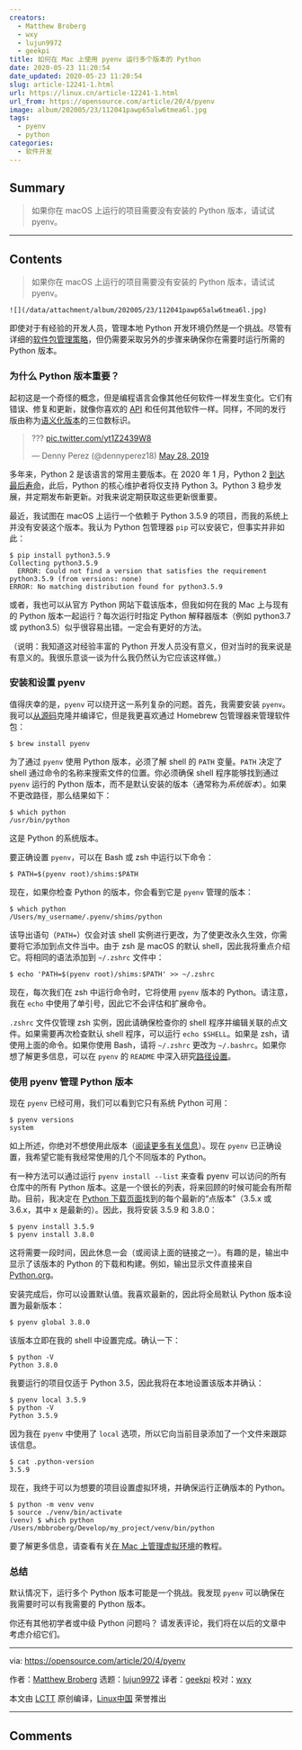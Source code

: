 ```yaml
---
creators:
  - Matthew Broberg
  - wxy
  - lujun9972
  - geekpi
title: 如何在 Mac 上使用 pyenv 运行多个版本的 Python
date: 2020-05-23 11:20:54
date_updated: 2020-05-23 11:20:54
slug: article-12241-1.html
url: https://linux.cn/article-12241-1.html
url_from: https://opensource.com/article/20/4/pyenv
image: album/202005/23/112041pawp65alw6tmea6l.jpg
tags:
  - pyenv
  - python
categories:
  - 软件开发
---
```


## Summary

> 如果你在 macOS 上运行的项目需要没有安装的 Python 版本，请试试 pyenv。

***

<!-- more -->

## Contents

> 
> 如果你在 macOS 上运行的项目需要没有安装的 Python 版本，请试试 pyenv。
> 
> 
> 

`![](/data/attachment/album/202005/23/112041pawp65alw6tmea6l.jpg)`

即使对于有经验的开发人员，管理本地 Python 开发环境仍然是一个挑战。尽管有详细的[软件包管理策略](https://opensource.com/article/19/4/managing-python-packages)，但仍需要采取另外的步骤来确保你在需要时运行所需的 Python 版本。

### 为什么 Python 版本重要？

起初这是一个奇怪的概念，但是编程语言会像其他任何软件一样发生变化。它们有错误、修复和更新，就像你喜欢的 [API](https://opensource.com/article/19/5/api-evolution-right-way) 和任何其他软件一样。同样，不同的发行版由称为[语义化版本](https://semver.org/)的三位数标识。

> 
> ??? [pic.twitter.com/yt1Z2439W8](https://t.co/yt1Z2439W8)
> 
> 
> — Denny Perez (@dennyperez18) [May 28, 2019](https://twitter.com/dennyperez18/status/1133505310516232203?ref_src=twsrc%5Etfw)
> 
> 
> 

多年来，Python 2 是该语言的常用主要版本。在 2020 年 1 月，Python 2 [到达最后寿命](https://opensource.com/article/19/11/end-of-life-python-2)，此后，Python 的核心维护者将仅支持 Python 3。Python 3 稳步发展，并定期发布新更新。对我来说定期获取这些更新很重要。

最近，我试图在 macOS 上运行一个依赖于 Python 3.5.9 的项目，而我的系统上并没有安装这个版本。我认为 Python 包管理器 `pip` 可以安装它，但事实并非如此：

```shell
$ pip install python3.5.9
Collecting python3.5.9
  ERROR: Could not find a version that satisfies the requirement python3.5.9 (from versions: none)
ERROR: No matching distribution found for python3.5.9
```

或者，我也可以从官方 Python 网站下载该版本，但我如何在我的 Mac 上与现有的 Python 版本一起运行？每次运行时指定 Python 解释器版本（例如 python3.7 或 python3.5）似乎很容易出错。一定会有更好的方法。

（说明：我知道这对经验丰富的 Python 开发人员没有意义，但对当时的我来说是有意义的。我很乐意谈一谈为什么我仍然认为它应该这样做。）

### 安装和设置 pyenv

值得庆幸的是，`pyenv` 可以绕开这一系列复杂的问题。首先，我需要安装 `pyenv`。我可以[从源码](https://github.com/pyenv/pyenv)克隆并编译它，但是我更喜欢通过 Homebrew 包管理器来管理软件包：

```shell
$ brew install pyenv
```

为了通过 `pyenv` 使用 Python 版本，必须了解 shell 的 `PATH` 变量。`PATH` 决定了 shell 通过命令的名称来搜索文件的位置。你必须确保 shell 程序能够找到通过 `pyenv` 运行的 Python 版本，而不是默认安装的版本（通常称为*系统版本*）。如果不更改路径，那么结果如下：

```shell
$ which python
/usr/bin/python
```

这是 Python 的系统版本。

要正确设置 `pyenv`，可以在 Bash 或 zsh 中运行以下命令：

```shell
$ PATH=$(pyenv root)/shims:$PATH
```

现在，如果你检查 Python 的版本，你会看到它是 `pyenv` 管理的版本：

```shell
$ which python
/Users/my_username/.pyenv/shims/python
```

该导出语句（`PATH=`）仅会对该 shell 实例进行更改，为了使更改永久生效，你需要将它添加到点文件当中。由于 zsh 是 macOS 的默认 shell，因此我将重点介绍它。将相同的语法添加到 `~/.zshrc` 文件中：

```shell
$ echo 'PATH=$(pyenv root)/shims:$PATH' >> ~/.zshrc
```

现在，每次我们在 zsh 中运行命令时，它将使用 `pyenv` 版本的 Python。请注意，我在 `echo` 中使用了单引号，因此它不会评估和扩展命令。

`.zshrc` 文件仅管理 zsh 实例，因此请确保检查你的 shell 程序并编辑关联的点文件。如果需要再次检查默认 shell 程序，可以运行 `echo $SHELL`。如果是 zsh，请使用上面的命令。如果你使用 Bash，请将 `~/.zshrc` 更改为 `~/.bashrc`。如果你想了解更多信息，可以在 `pyenv` 的 `README` 中深入研究[路径设置](https://github.com/pyenv/pyenv#understanding-path)。

### 使用 pyenv 管理 Python 版本

现在 `pyenv` 已经可用，我们可以看到它只有系统 Python 可用：

```shell
$ pyenv versions
system
```

如上所述，你绝对不想使用此版本（[阅读更多有关信息](https://opensource.com/article/19/5/python-3-default-mac)）。现在 `pyenv` 已正确设置，我希望它能有我经常使用的几个不同版本的 Python。

有一种方法可以通过运行 `pyenv install --list` 来查看 pyenv 可以访问的所有仓库中的所有 Python 版本。这是一个很长的列表，将来回顾的时候可能会有所帮助。目前，我决定在 [Python 下载页面](https://www.python.org/downloads/)找到的每个最新的“点版本”（3.5.x 或 3.6.x，其中 x 是最新的）。因此，我将安装 3.5.9 和 3.8.0：

```shell
$ pyenv install 3.5.9
$ pyenv install 3.8.0
```

这将需要一段时间，因此休息一会（或阅读上面的链接之一）。有趣的是，输出中显示了该版本的 Python 的下载和构建。例如，输出显示文件直接来自 [Python.org](http://python.org)。

安装完成后，你可以设置默认值。我喜欢最新的，因此将全局默认 Python 版本设置为最新版本：

```shell
$ pyenv global 3.8.0
```

该版本立即在我的 shell 中设置完成。确认一下：

```shell
$ python -V
Python 3.8.0
```

我要运行的项目仅适于 Python 3.5，因此我将在本地设置该版本并确认：

```shell
$ pyenv local 3.5.9
$ python -V
Python 3.5.9
```

因为我在 `pyenv` 中使用了 `local` 选项，所以它向当前目录添加了一个文件来跟踪该信息。

```shell
$ cat .python-version
3.5.9
```

现在，我终于可以为想要的项目设置虚拟环境，并确保运行正确版本的 Python。

```shell
$ python -m venv venv
$ source ./venv/bin/activate
(venv) $ which python
/Users/mbbroberg/Develop/my_project/venv/bin/python
```

要了解更多信息，请查看有关[在 Mac 上管理虚拟环境](https://linux.cn/article-11086-1.html)的教程。

### 总结

默认情况下，运行多个 Python 版本可能是一个挑战。我发现 `pyenv` 可以确保在我需要时可以有我需要的 Python 版本。

你还有其他初学者或中级 Python 问题吗？ 请发表评论，我们将在以后的文章中考虑介绍它们。

---

via: <https://opensource.com/article/20/4/pyenv>

作者：[Matthew Broberg](https://opensource.com/users/mbbroberg) 选题：[lujun9972](https://github.com/lujun9972) 译者：[geekpi](https://github.com/geekpi) 校对：[wxy](https://github.com/wxy)

本文由 [LCTT](https://github.com/LCTT/TranslateProject) 原创编译，[Linux中国](https://linux.cn/) 荣誉推出

***

## Comments
